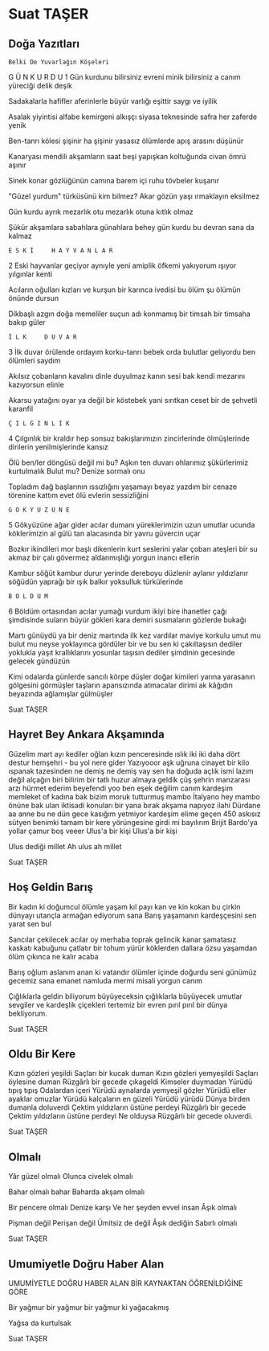 # Suat TAŞER

## Doğa Yazıtları 
	Belki De Yuvarlağın Köşeleri

G Ü N       K U R D U
1
Gün kurdunu bilirsiniz evreni minik
bilirsiniz a canım yüreciği delik deşik

Sadakalarla hafifler aferinlerle büyür
varlığı eşittir saygı ve iyilik

Asalak yiyintisi alfabe kemirgeni alkışçı
siyasa teknesinde safra her zaferde yenik

Ben-tanrı kölesi şişinir ha şişinir
yasasız ölümlerde apış arasını düşünür

Kanaryası mendili akşamların saat beşi
yapışkan koltuğunda civan ömrü aşınır

Sinek konar gözlüğünün camına
barem içi ruhu tövbeler kuşanır

"Güzel yurdum" türküsünü kim bilmez?
Akar gözün yaşı ırmaklayın eksilmez

Gün kurdu ayrık mezarlık otu
mezarlık otuna kıtlık olmaz

Şükür akşamlara sabahlara günahlara
behey gün kurdu bu devran sana da kalmaz



	E S K İ     H A Y V A N L A R
2
Eski hayvanlar geçiyor aynıyle yeni
amiplik öfkemi yakıyorum
ışıyor yılgınlar kenti

Acıların oğulları  kızları ve kurşun
bir karınca ivedisi
bu ölüm şu ölümün önünde dursun

Dikbaşlı azgın doğa memeliler
suçun adı konmamış
bir timsah bir timsaha bakıp güler




	İ L K     D U V A R
3
İlk duvar örülende ordayım
korku-tanrı bebek orda
bulutlar geliyordu ben ölümleri saydım

Akılsız çobanların kavalını dinle
duyulmaz kanın sesi
bak kendi mezarını kazıyorsun elinle

Akarsu yatağını oyar ya değil
bir köstebek yani
sırıtkan ceset bir de şehvetli karanfil


	Ç I L G I N L I K
4
Çılgınlık bir kraldır hep sonsuz
bakışlarımızın zincirlerinde
ölmüşlerinde dirilerin
yenilmişlerinde kansız

Ölü ben/ler döngüsü değil mi bu?
Aşkın ten duvarı ohlarımız şükürlerimiz
kurtulmalık
Bulut mu? Denize sormalı onu

Topladım dağ başlarının ıssızlığını
yaşamayı beyaz yazdım
bir cenaze törenine kattım evet
ölü evlerin sessizliğini

	G Ö K Y Ü Z Ü N E
5
Gökyüzüne ağar gider acılar
dumanı yüreklerimizin
uzun umutlar ucunda köklerimizin al gülü
tan alacasında bir yavru güvercin uçar

Bozkır  ikindileri mor başlı dikenlerin
kurt seslerini yalar çoban ateşleri
bir su akmaz bir çalı gövermez
aldanmışlığı yorgun inancı ellerin

Kambur söğüt kambur durur yerinde
dereboyu düzlenir
aylanır yıldızlanır söğüdün yaprağı
bir ışık balkır yoksulluk türkülerinde


	B Ö L D Ü M
6
Böldüm ortasından
acılar yumağı
vurdum ikiyi bire
ihanetler çağı
şimdisinde suların
büyür gökleri
kara demiri susmaların
gözlerde bukağı

Martı günüydü ya bir deniz martında
ilk kez vardılar maviye korkulu
umut mu bulut mu neyse
yoklayınca gördüler bir ve bu
sen ki çakıltaşısın dediler
yoklukla yaşıt
krallıklarını yosunlar taşısın dediler
şimdinin gecesinde gelecek gündüzün

Kimi odalarda günlerde
sancılı körpe düşler
doğar kimileri yarına
yarasanın gölgesini görmüşler
taşların apansızında
atmacalar dirimi
ak kâğıdın beyazında
ağlamışlar gülmüşler

Suat TAŞER

## Hayret Bey Ankara Akşamında

Güzelim mart ayı kediler
oğlan kızın penceresinde ıslık
iki iki daha dört
destur hemşehri - bu yol nere gider
Yazıyooor
aşk uğruna cinayet
bir kilo ıspanak tazesinden
ne demiş ne demiş
vay sen ha
doğuda açlık
ismi lazım değil alçağın biri
bilirim
bir tatlı huzur almaya geldik
çüş
şehrin manzarası
arzı hürmet ederim beyefendi
yoo ben eşek değilim
canım kardeşim memleket
of kadına bak
bizim moruk tutturmuş
mambo İtalyano hey mambo
önüne bak ulan
iktisadi konuları bir yana bırak
akşama napıyoz
ilahi Dürdane
aa anne bu ne
dün gece kasığım
yetmiyor kardeşim
elime geçen 450
askısız sütyen benimki
tamam
bir kere yörüngesine girdi mi
bayılırım Brijit Bardo'ya
yollar çamur
boş veeer
Ulus'a bir kişi
Ulus'a bir kişi

Ulus dediği millet
Ah ulus ah millet

Suat TAŞER

## Hoş Geldin Barış

Bir kadın ki doğumcul
ölümle yaşam kıl payı
kan ve kin kokan bu çirkin dünyayı
utançla armağan ediyorum sana Barış
yaşamanın kardeşçesini sen yarat sen bul

Sancılar çekilecek acılar oy merhaba
toprak gelincik kanar şamatasız
kaskatı kabuğunu çatlatır bir tohum
yürür köklerden dallara özsu
yaşamdan ölüm çıkınca ne kalır acaba

Barış oğlum aslanım
anan ki vatandır
ölümler içinde doğurdu seni
günümüz gecemiz sana emanet
namluda mermi misali yorgun canım

Çığlıklarla geldin biliyorum
büyüyeceksin çığlıklarla
büyüyecek umutlar sevgiler ve kardeşlik çiçekleri
tertemiz bir evren pırıl pırıl bir dünya
bekliyorum.

Suat TAŞER

## Oldu Bir Kere

Kızın gözleri yeşildi 
Saçları bir kucak duman 
Kızın gözleri yemyeşildi 
Saçları öylesine duman 
Rüzgârlı bir gecede çıkageldi 
Kimseler duymadan 
Yürüdü tıpış tıpış 
Odalardan içeri 
Yürüdü aynalarda yemyeşil gözler 
Yürüdü eller ayaklar omuzlar 
Yürüdü kalçaların en güzeli 
Yürüdü yürüdü 
Dünya birden dumanla doluverdi 
Çektim yıldızların üstüne perdeyi 
Rüzgârlı bir gecede 
Çektim yıldızların üstüne perdeyi 
Ne olduysa 
Rüzgârlı bir gecede oluverdi.

Suat TAŞER

## Olmalı

Yâr güzel olmalı
Olunca civelek olmalı

Bahar olmalı bahar
Baharda akşam olmalı

Bir pencere olmalı
Denize karşı
Ve her şeyden evvel insan
Âşık olmalı

Pişman değil
Perişan değil
Ümitsiz de değil
Âşık dediğin
Sabırlı olmalı

Suat TAŞER

## Umumiyetle Doğru Haber Alan

UMUMİYETLE DOĞRU HABER ALAN
BİR KAYNAKTAN ÖĞRENİLDİĞİNE GÖRE

Bir yağmur
bir yağmur
bir yağmur ki
yağacakmış

Yağsa da kurtulsak

Suat TAŞER